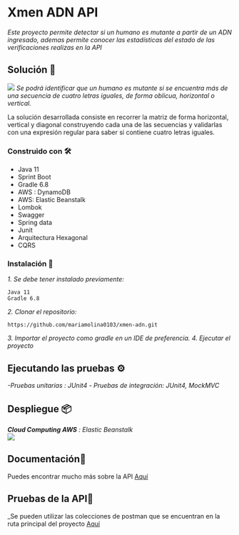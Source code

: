 
# Xmen ADN API

_Este proyecto permite detectar si un humano es mutante a partir de un ADN ingresado, ademas permite conocer las estadísticas del estado de las verificaciones realizas en la API_

## Solución 🚀

**![](https://lh3.googleusercontent.com/bTBERDMh8955Wxe9rmOXMYpOWkv6EZK-Uzs2kAqhVoRxOlbSDqOQXcd4k6ditvyjDJTHSPXIWU6rwm5X7TM932Nupj4ES1z4nC2jWD1FmM0mtJAvmMpWcfqvF10RItPKwoHp2w3o)**
_Se podrá identificar que un humano es mutante si se encuentra más de una secuencia de cuatro letras iguales​, de forma oblicua, horizontal o vertical._

La solución desarrollada consiste en recorrer la matriz de forma horizontal, vertical y diagonal construyendo cada una de las secuencias y validarlas con una expresión regular para saber si contiene cuatro letras iguales.

### Construido con 🛠️

-    Java 11
-   Sprint Boot
-   Gradle 6.8
-   AWS : DynamoDB
-   AWS: Elastic Beanstalk
-   Lombok
-   Swagger
-   Spring data
-   Junit
-   Arquitectura Hexagonal
-   CQRS

### Instalación 🔧

_1. Se debe tener instalado previamente:_

```  
Java 11
Gradle 6.8
```  
_2. Clonar el repositorio:_
```  
https://github.com/mariamolina0103/xmen-adn.git  
```  
_3. Importar el proyecto como gradle en un IDE de preferencia._
_4. Ejecutar el proyecto_

## Ejecutando las pruebas ⚙️

_-Pruebas unitarias : JUnit4_
_- Pruebas de integración: JUnit4, MockMVC_


## Despliegue 📦

_**Cloud Computing AWS** : Elastic Beanstalk_  
**![](https://lh4.googleusercontent.com/qBVx37iU5wvRf-AIZYrjyHDDBW52dJobLl7DGcDWRF1TRJYcl5sdbj9R3GvXW4vg2rpjruwLHJSaaLYyI2o_tv8ZUSH3B-yP8oolx91C-jxQDlu0tF8vm2LzV42aAX1xBMKX3UQf)**

## Documentación📖

Puedes encontrar mucho más sobre la API [Aquí](http://xmenadn-env.eba-sj6s3kmt.us-east-1.elasticbeanstalk.com/mutant/swagger-ui/index.html?configUrl=/mutant/v3/api-docs/swagger-config)

## Pruebas de la API📌

_Se pueden utilizar las colecciones de postman que se encuentran en la ruta principal del proyecto  [Aquí](https://github.com/mariamolina0103/xmen-adn/tree/master/postman)
  
